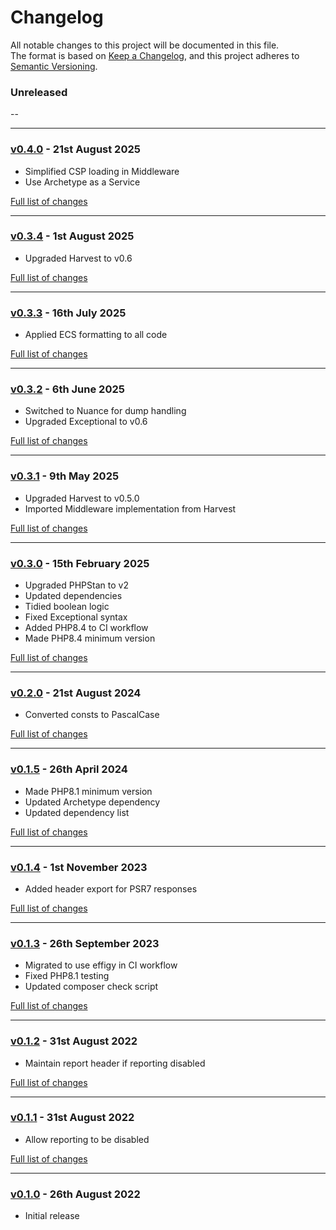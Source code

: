# Changelog

All notable changes to this project will be documented in this file.<br>
The format is based on [Keep a Changelog](https://keepachangelog.com/en/1.0.0/),
and this project adheres to [Semantic Versioning](https://semver.org/spec/v2.0.0.html).

### Unreleased
--

---

### [v0.4.0](https://github.com/decodelabs/sanctum/commits/v0.4.0) - 21st August 2025

- Simplified CSP loading in Middleware
- Use Archetype as a Service

[Full list of changes](https://github.com/decodelabs/sanctum/compare/v0.3.4...v0.4.0)

---

### [v0.3.4](https://github.com/decodelabs/sanctum/commits/v0.3.4) - 1st August 2025

- Upgraded Harvest to v0.6

[Full list of changes](https://github.com/decodelabs/sanctum/compare/v0.3.3...v0.3.4)

---

### [v0.3.3](https://github.com/decodelabs/sanctum/commits/v0.3.3) - 16th July 2025

- Applied ECS formatting to all code

[Full list of changes](https://github.com/decodelabs/sanctum/compare/v0.3.2...v0.3.3)

---

### [v0.3.2](https://github.com/decodelabs/sanctum/commits/v0.3.2) - 6th June 2025

- Switched to Nuance for dump handling
- Upgraded Exceptional to v0.6

[Full list of changes](https://github.com/decodelabs/sanctum/compare/v0.3.1...v0.3.2)

---

### [v0.3.1](https://github.com/decodelabs/sanctum/commits/v0.3.1) - 9th May 2025

- Upgraded Harvest to v0.5.0
- Imported Middleware implementation from Harvest

[Full list of changes](https://github.com/decodelabs/sanctum/compare/v0.3.0...v0.3.1)

---

### [v0.3.0](https://github.com/decodelabs/sanctum/commits/v0.3.0) - 15th February 2025

- Upgraded PHPStan to v2
- Updated dependencies
- Tidied boolean logic
- Fixed Exceptional syntax
- Added PHP8.4 to CI workflow
- Made PHP8.4 minimum version

[Full list of changes](https://github.com/decodelabs/sanctum/compare/v0.2.0...v0.3.0)

---

### [v0.2.0](https://github.com/decodelabs/sanctum/commits/v0.2.0) - 21st August 2024

- Converted consts to PascalCase

[Full list of changes](https://github.com/decodelabs/sanctum/compare/v0.1.5...v0.2.0)

---

### [v0.1.5](https://github.com/decodelabs/sanctum/commits/v0.1.5) - 26th April 2024

- Made PHP8.1 minimum version
- Updated Archetype dependency
- Updated dependency list

[Full list of changes](https://github.com/decodelabs/sanctum/compare/v0.1.4...v0.1.5)

---

### [v0.1.4](https://github.com/decodelabs/sanctum/commits/v0.1.4) - 1st November 2023

- Added header export for PSR7 responses

[Full list of changes](https://github.com/decodelabs/sanctum/compare/v0.1.3...v0.1.4)

---

### [v0.1.3](https://github.com/decodelabs/sanctum/commits/v0.1.3) - 26th September 2023

- Migrated to use effigy in CI workflow
- Fixed PHP8.1 testing
- Updated composer check script

[Full list of changes](https://github.com/decodelabs/sanctum/compare/v0.1.2...v0.1.3)

---

### [v0.1.2](https://github.com/decodelabs/sanctum/commits/v0.1.2) - 31st August 2022

- Maintain report header if reporting disabled

[Full list of changes](https://github.com/decodelabs/sanctum/compare/v0.1.1...v0.1.2)

---

### [v0.1.1](https://github.com/decodelabs/sanctum/commits/v0.1.1) - 31st August 2022

- Allow reporting to be disabled

[Full list of changes](https://github.com/decodelabs/sanctum/compare/v0.1.0...v0.1.1)

---

### [v0.1.0](https://github.com/decodelabs/sanctum/commits/v0.1.0) - 26th August 2022

- Initial release
